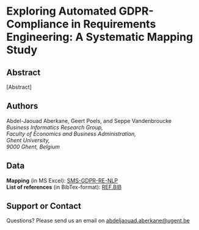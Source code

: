 # Exploring Automated GDPR-Compliance in Requirements Engineering: A Systematic Mapping Study

## Abstract

[Abstract]

## Authors

Abdel-Jaouad Aberkane, Geert Poels, and Seppe Vandenbroucke\
_Business Informatics Research Group, \
Faculty of Economics and Business Administration, \
Ghent University, \
9000 Ghent, Belgium_

## Data

**Mapping** (in MS Excel): [SMS-GDPR-RE-NLP](url)\
**List of references** (in BibTex-format): [REF.BIB](url)

## Support or Contact

Questions? Please send us an email on [abdeljaouad.aberkane@ugent.be](abdeljaouad.aberkane@ugent.be)
